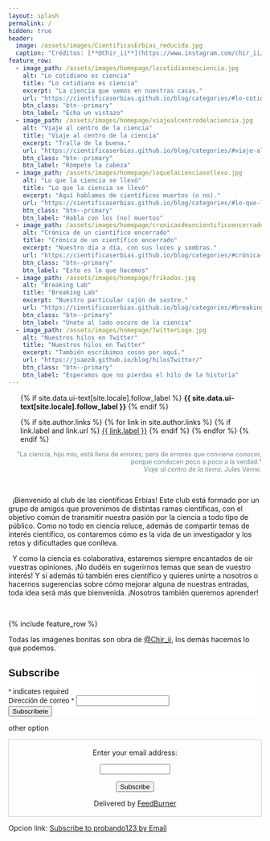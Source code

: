 ```yaml
---
layout: splash
permalink: /
hidden: true
header:
  image: /assets/images/CientificasErbias_reducida.jpg
  caption: "Créditos: [**@Chir_ii**](https://www.instagram.com/chir_ii/?hl=en)"
feature_row:
  - image_path: /assets/images/homepage/locotidianoesciencia.jpg
    alt: "Lo cotidiano es ciencia"
    title: "Lo cotidiano es ciencia"
    excerpt: "La ciencia que vemos en nuestras casas."
    url: "https://cientificaserbias.github.io/blog/categories/#lo-cotidiano-es-ciencia"
    btn_class: "btn--primary"
    btn_label: "Echa un vistazo"
  - image_path: /assets/images/homepage/viajealcentrodelaciencia.jpg
    alt: "Viaje al centro de la ciencia"
    title: "Viaje al centro de la ciencia"
    excerpt: "Tralla de la buena."
    url: "https://cientificaserbias.github.io/blog/categories/#viaje-al-centro-de-la-ciencia"
    btn_class: "btn--primary"
    btn_label: "Rómpete la cabeza"
  - image_path: /assets/images/homepage/loquelacienciasellevo.jpg
    alt: "Lo que la ciencia se llevó"
    title: "Lo que la ciencia se llevó"
    excerpt: "Aquí hablamos de científicos muertos (o no)."
    url: "https://cientificaserbias.github.io/blog/categories/#lo-que-la-ciencia-se-llevó"
    btn_class: "btn--primary"
    btn_label: "Habla con los (no) muertos"
  - image_path: /assets/images/homepage/cronicasdeuncientificoencerrado.jpg
    alt: "Crónica de un científico encerrado"
    title: "Crónica de un científico encerrado"
    excerpt: "Nuestro día a día, con sus luces y sombras."
    url: "https://cientificaserbias.github.io/blog/categories/#crónica-de-un-científico-encerrado"
    btn_class: "btn--primary"
    btn_label: "Esto es lo que hacemos"  
  - image_path: /assets/images/homepage/frikadas.jpg
    alt: "Breaking Lab"
    title: "Breaking Lab"
    excerpt: "Nuestro particular cajón de sastre."
    url: "https://cientificaserbias.github.io/blog/categories/#breaking-lab"
    btn_class: "btn--primary"
    btn_label: "Únete al lado oscuro de la ciencia"  
  - image_path: /assets/images/homepage/TwitterLogo.jpg
    alt: "Nuestros hilos en Twitter"
    title: "Nuestros hilos en Twitter"
    excerpt: "También escribimos cosas por aquí."
    url: "https://jsaez8.github.io/blog/hilosTwitter/"
    btn_class: "btn--primary"
    btn_label: "Esperamos que no pierdas el hilo de la historia"  
---
```

<ul class="social-icons">
  {% if site.data.ui-text[site.locale].follow_label %}
    <strong>{{ site.data.ui-text[site.locale].follow_label }}</strong>
  {% endif %}

  {% if site.author.links %}
    {% for link in site.author.links %}
      {% if link.label and link.url %}
        <a href="{{ link.url }}" rel="nofollow noopener noreferrer"><i class="{{ link.icon | default: 'fas fa-link' }}" aria-hidden="true"></i> {{ link.label }}</a>
      {% endif %}
    {% endfor %}
  {% endif %} 
</ul>


   <div style="text-align: right;color:#668c99; font-size:0.9em;">"La ciencia, hijo mío, está llena de errores; pero de errores que conviene conocer, porque conducen poco a poco a la verdad."<br>
 <i>Viaje al centro de la tierra</i>, Jules Verne.</div>
  
&nbsp;
<html>
<head>
<style>

div.ex2 {
  width: 70%;
  margin-left: auto;
  margin-right: auto;
}
</style>
</head>
<body>

<div class="ex2"><p>&nbsp;&nbsp;¡Bienvenido al club de las científicas Erbias! Este club está formado por un grupo de amigos que provenimos de distintas ramas científicas, con el objetivo común de transmitir nuestra pasión por la ciencia a todo tipo de público. Como no todo en ciencia reluce, además de compartir temas de interés científico, os contaremos cómo es la vida de un investigador y los retos y dificultades que conlleva.</p>
 
<p>&nbsp;&nbsp;Y como la ciencia es colaborativa, estaremos siempre encantados de oir vuestras opiniones. ¡No dudéis en sugerirnos temas que sean de vuestro interés! Y si además tú también eres científico y quieres unirte a nosotros o hacernos sugerencias sobre cómo mejorar alguna de nuestras entradas, toda idea será más que bienvenida. ¡Nosotros también queremos aprender!</p>
</div>

</body>
  
&nbsp;

{% include feature_row %}


Todas las imágenes bonitas son obra de <a href="https://www.instagram.com/chir_ii/?hl=en" target="_blank">@Chir_ii</a>, los demás hacemos lo que podemos.


<!-- Begin Mailchimp Signup Form -->
<link href="//cdn-images.mailchimp.com/embedcode/classic-10_7.css" rel="stylesheet" type="text/css">
<style type="text/css">
	#mc_embed_signup{background:#fff; clear:left; font:14px Helvetica,Arial,sans-serif; }
	/* Add your own Mailchimp form style overrides in your site stylesheet or in this style block.
	   We recommend moving this block and the preceding CSS link to the HEAD of your HTML file. */
</style>
<div id="mc_embed_signup">
<form action="https://hotmail.us7.list-manage.com/subscribe/post?u=6aaca36ebd40848c971dd275c&amp;id=05c458c4c8" method="post" id="mc-embedded-subscribe-form" name="mc-embedded-subscribe-form" class="validate" target="_blank" novalidate>
    <div id="mc_embed_signup_scroll">
	<h2>Subscribe</h2>
<div class="indicates-required"><span class="asterisk">*</span> indicates required</div>
<div class="mc-field-group">
	<label for="mce-EMAIL">Dirección de correo  <span class="asterisk">*</span>
</label>
	<input type="email" value="" name="EMAIL" class="required email" id="mce-EMAIL">
</div>
	<div id="mce-responses" class="clear">
		<div class="response" id="mce-error-response" style="display:none"></div>
		<div class="response" id="mce-success-response" style="display:none"></div>
	</div>    <!-- real people should not fill this in and expect good things - do not remove this or risk form bot signups-->
    <div style="position: absolute; left: -5000px;" aria-hidden="true"><input type="text" name="b_6aaca36ebd40848c971dd275c_05c458c4c8" tabindex="-1" value=""></div>
    <div class="clear"><input type="submit" value="Subscríbete" name="subscribe" id="mc-embedded-subscribe" class="button"></div>
    </div>
</form>
</div>
<!--End mc_embed_signup-->


other option
<form style="border:1px solid #ccc;padding:3px;text-align:center;" action="https://feedburner.google.com/fb/a/mailverify" method="post" target="popupwindow" onsubmit="window.open('https://feedburner.google.com/fb/a/mailverify?uri=probando1413251', 'popupwindow', 'scrollbars=yes,width=550,height=520');return true"><p>Enter your email address:</p><p><input type="text" style="width:140px" name="email"/></p><input type="hidden" value="probando1413251" name="uri"/><input type="hidden" name="loc" value="es_ES"/><input type="submit" value="Subscribe" /><p>Delivered by <a href="https://feedburner.google.com" target="_blank">FeedBurner</a></p></form>

Opcion link: <a href="https://feedburner.google.com/fb/a/mailverify?uri=probando1413251&amp;loc=es_ES">Subscribe to probando123 by Email</a>

